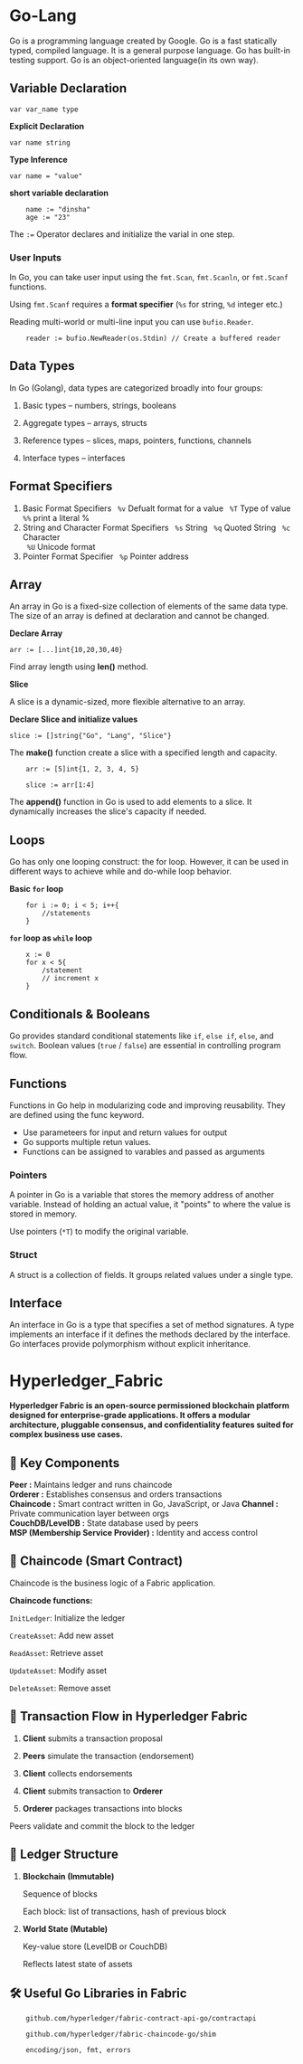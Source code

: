 
# Go-Lang
Go is a programming language created by Google. Go is a fast statically typed, compiled language. It is a general purpose language. Go has built-in testing support. Go is an object-oriented language(in its own way).


## Variable Declaration

```var var_name type```

**Explicit Declaration** 

```var name string```

**Type Inference**

```var name = "value"```

**short variable declaration**

```
    name := "dinsha"
    age := "23"
```

The ```:=``` Operator declares and initialize the varial in one step.

### User Inputs
In Go, you can take user input using the ```fmt.Scan```, ```fmt.Scanln```, or ```fmt.Scanf``` functions.

Using ```fmt.Scanf``` requires a **format specifier** (```%s``` for string, ```%d``` integer etc.)

Reading multi-world or multi-line input you can use ```bufio.Reader```. 
```
    reader := bufio.NewReader(os.Stdin) // Create a buffered reader
```

## Data Types

In Go (Golang), data types are categorized broadly into four groups:

1. Basic types – numbers, strings, booleans

2. Aggregate types – arrays, structs

3. Reference types – slices, maps, pointers, functions, channels

4. Interface types – interfaces

## Format Specifiers 

1. Basic Format Specifiers
    ``` %v``` Defualt format for a value
    ``` %T``` Type of value
    ``` %%``` print a literal %
2. String and Character Format Specifiers
    ``` %s``` String
    ``` %q``` Quoted String
    ``` %c``` Character  
    ``` %U``` Unicode format  
3. Pointer Format Specifier
    ``` %p``` Pointer address

## Array

An array in Go is a fixed-size collection of elements of the same data type. The size of an array is defined at declaration and cannot be changed.

**Declare Array**

```arr := [...]int{10,20,30,40}```

Find array length using **len()** method.

**Slice**

A slice is a dynamic-sized, more flexible alternative to an array.

**Declare Slice and initialize values**

```slice := []string{"Go", "Lang", "Slice"}```

The **make()** function create a slice with a specified length and capacity.

```
    arr := [5]int{1, 2, 3, 4, 5}

    slice := arr[1:4] 
```
The **append()** function in Go is used to add elements to a slice. It dynamically increases the slice's capacity if needed.

## Loops
Go has only one looping construct: the for loop. However, it can be used in different ways to achieve while and do-while loop behavior.

**Basic ```for``` loop**
```
    for i := 0; i < 5; i++{
        //statements
    }
```

**```for``` loop as ```while``` loop**
```
    x := 0
	for x < 5{
	    /statement
	    // increment x 
	}
```

## Conditionals & Booleans
Go provides standard conditional statements like ```if```, ```else if```, ```else```, and ```switch```. Boolean values (```true``` / ```false```) are essential in controlling program flow.

## Functions

Functions in Go help in modularizing code and improving reusability. They are defined using the func keyword.

* Use parameteers for input and return values for output
* Go supports multiple retun values.
* Functions can be assigned to varables and passed as arguments


### Pointers
A pointer in Go is a variable that stores the memory address of another variable. Instead of holding an actual value, it "points" to where the value is stored in memory.

Use pointers (```*T```) to modify the original variable.

### Struct
A struct is a collection of fields. It groups related values under a single type.

## Interface

An interface in Go is a type that specifies a set of method signatures. A type implements an interface if it defines the methods declared by the interface. Go interfaces provide polymorphism without explicit inheritance.

# Hyperledger_Fabric

**Hyperledger Fabric is an open-source permissioned blockchain platform designed for enterprise-grade applications. It offers a modular architecture, pluggable consensus, and confidentiality features suited for complex business use cases.**

## 🔧 Key Components

**Peer :** Maintains ledger and runs chaincode         
**Orderer :** Establishes consensus and orders transactions     
**Chaincode :** Smart contract written in Go, JavaScript, or Java 
**Channel :** Private communication layer between orgs        
**CouchDB/LevelDB :** State database used by peers                      
**MSP (Membership Service Provider) :** Identity and access control  

## 🧠 Chaincode (Smart Contract)

Chaincode is the business logic of a Fabric application. 

**Chaincode functions:**

```InitLedger```: Initialize the ledger

```CreateAsset```: Add new asset

```ReadAsset```: Retrieve asset

```UpdateAsset```: Modify asset

```DeleteAsset```: Remove asset

## 🔄 Transaction Flow in Hyperledger Fabric

1. **Client** submits a transaction proposal

2. **Peers** simulate the transaction (endorsement)

3. **Client** collects endorsements

4. **Client** submits transaction to **Orderer**

5. **Orderer** packages transactions into blocks

Peers validate and commit the block to the ledger

## 📑 Ledger Structure
1. **Blockchain (Immutable)**
   
	Sequence of blocks
	
	Each block: list of transactions, hash of previous block

2. **World State (Mutable)**
   
	Key-value store (LevelDB or CouchDB)
	
	Reflects latest state of assets

## 🛠 Useful Go Libraries in Fabric

```
    github.com/hyperledger/fabric-contract-api-go/contractapi

    github.com/hyperledger/fabric-chaincode-go/shim

    encoding/json, fmt, errors
```
